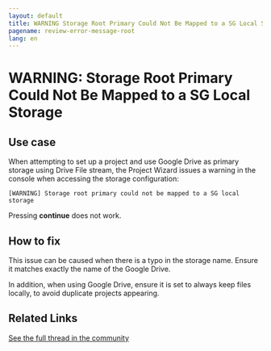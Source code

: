 ```yaml
---
layout: default
title: WARNING Storage Root Primary Could Not Be Mapped to a SG Local Storage
pagename: review-error-message-root
lang: en
---
```


# WARNING: Storage Root Primary Could Not Be Mapped to a SG Local Storage

## Use case

When attempting to set up a project and use Google Drive as primary storage using Drive File stream, the Project Wizard issues a warning in the console when accessing the storage configuration:

`[WARNING] Storage root primary could not be mapped to a SG local storage`

Pressing **continue** does not work.

## How to fix

This issue can be caused when there is a typo in the storage name.  Ensure it matches exactly the name of the Google Drive.

In addition, when using Google Drive, ensure it is set to always keep files locally, to avoid duplicate projects appearing.

## Related Links

[See the full thread in the community](https://community.shotgridsoftware.com/t/11185)